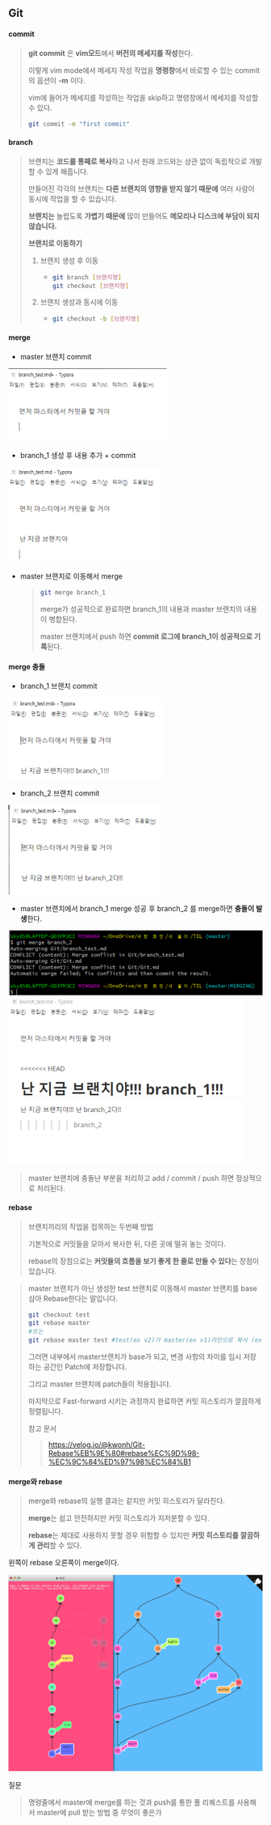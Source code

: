 ## Git

#### commit

> **git commit** 은 **vim모드**에서 **버전의 메세지를 작성**한다.
>
> 이렇게 vim mode에서 메세지 작성 작업을 **명령창**에서 바로할 수 있는 commit의 옵션이 **-m** 이다.
>
> vim에 들어가 메세지를 작성하는 작업을 skip하고 명령창에서 메세지를 작성할 수 있다.
>
> ```bash
> git commit -m "first commit"
> ```



#### branch

> 브랜치는 **코드를 통째로 복사**하고 나서 원래 코드와는 상관 없이 독립적으로 개발할 수 있게 해줍니다.
>
> 만들어진 각각의 브랜치는 **다른 브랜치의 영향을 받지 않기 때문에** 여러 사람이 동시에 작업을 할 수 있습니다. 
>
> **브랜치는** 놀랍도록 **가볍기 때문에** 많이 만들어도 **메모리나 디스크에 부담이 되지 않습니다.**
>
> **브랜치로 이동하기**
>
> 1. 브랜치 생성 후 이동
>
>    * ```bash
>      git branch [브랜치명]
>      git checkout [브랜치명]
>      ```
>
> 2. 브랜치 생성과 동시에 이동
>
>    * ```bash
>      git checkout -b [브랜치명]
>      ```



#### merge

* master 브랜치 commit

<img src="image/master_branch.png" style="zoom:80%;"  >

* branch_1 생성 후 내용 추가 + commit  

<img src="image/branch_1.png" style="zoom:80%;"  >

* master 브랜치로 이동해서 merge

  > ```bash
  > git merge branch_1
  > ```
  >
  > merge가 성공적으로 완료하면 branch_1의 내용과 master 브랜치의 내용이 병합된다.
  >
  > master 브랜치에서 push 하면 **commit 로그에 branch_1이 성공적으로 기록**된다.



#### merge 충돌

* branch_1 브랜치 commit

<img src="image/merge_3.png" style="zoom:80%;"  >

* branch_2 브랜치 commit

<img src="image/merge_4.png" style="zoom:80%;"  >

* master 브랜치에서 branch_1 merge 성공 후 branch_2 를 merge하면 **충돌이 발생**한다.

<img src="image/merge_2.png" >

<img src="image/merge_1.png" style="zoom:80%;"  >

> master 브랜치에 충돌난 부분을 처리하고 add / commit / push 하면 정상적으로 처리된다.



#### rebase

> 브랜치끼리의 작업을 접목하는 두번째 방법
>
> 기본적으로 커밋들을 모아서 복사한 뒤,  다른 곳에  떨궈 놓는 것이다.
>
> rebase의 장점으로는 **커밋들의 흐름을 보기 좋게 한 줄로 만들 수 있다**는 장점이 있습니다.

> master 브랜치가 아닌 생성한 test 브랜치로 이동해서 master 브랜치를 base 삼아 Rebase한다는 말입니다.
>
> ```bash
> git checkout test
> git rebase master
> #또는
> git rebase master test #test(ex v2)가 master(ex v1)라인으로 복사 (ex v2')
> ```
>
> 그러면 내부에서 master브랜치가 base가 되고, 변경 사항의 차이를 임시 저장하는 공간인 Patch에 저장합니다.
>
> 그리고 master 브랜치에 patch들이 적용됩니다.
>
> 마지막으로 Fast-forward 시키는 과정까지 완료하면 커밋 히스토리가 깔끔하게 정렬됩니다.
>
> 참고 문서
>
> > https://velog.io/@kwonh/Git-Rebase%EB%9E%80#rebase%EC%9D%98-%EC%9C%84%ED%97%98%EC%84%B1



#### merge와 rebase

> merge와 rebase의 실행 결과는 같지만 커밋 히스토리가 달라진다.
>
> **merge**는 쉽고 안전하지만 커밋 히스토리가 지저분할 수 있다.
>
> **rebase**는 제대로 사용하지 못할 경우 위험할 수 있지만 **커밋 히스토리를 깔끔하게 관리**할 수 있다.

왼쪽이 rebase 오른쪽이 merge이다.

<img src="image/merge_rebase.png" >





질문

> 명령줄에서 master에 merge를 하는 것과 push를 통한 풀 리퀘스트를 사용해서 master에 pull 받는 방법 중 무엇이 좋은가